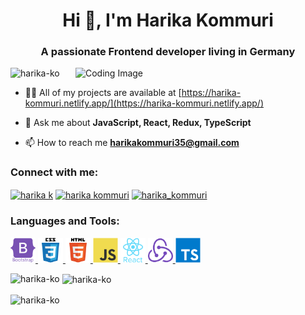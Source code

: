 <h1 align="center">Hi 👋, I'm Harika Kommuri</h1>
<h3 align="center">A passionate Frontend developer living in Germany</h3>
<img align="right" alt="Coding Image" width="400" src="https://c.tenor.com/S59bPkT0pqcAAAAC/programming.gif">

<p align="left"> <img src="https://komarev.com/ghpvc/?username=harika-ko&label=Profile%20views&color=0e75b6&style=flat" alt="harika-ko" /> </p>

- 👨‍💻 All of my projects are available at [https://harika-kommuri.netlify.app/](https://harika-kommuri.netlify.app/)

- 💬 Ask me about **JavaScript, React, Redux, TypeScript**

- 📫 How to reach me **harikakommuri35@gmail.com**

<h3 align="left">Connect with me:</h3>
<p align="left">
<a href="https://linkedin.com/in/harika-ko" target="blank"><img align="center" src="https://raw.githubusercontent.com/rahuldkjain/github-profile-readme-generator/master/src/images/icons/Social/linked-in-alt.svg" alt="harika k" height="30" width="40" /></a>
<a href="https://fb.com/harikakommuri" target="blank"><img align="center" src="https://raw.githubusercontent.com/rahuldkjain/github-profile-readme-generator/master/src/images/icons/Social/facebook.svg" alt="harika kommuri" height="30" width="40" /></a>
<a href="https://instagram.com/harika_kommuri" target="blank"><img align="center" src="https://raw.githubusercontent.com/rahuldkjain/github-profile-readme-generator/master/src/images/icons/Social/instagram.svg" alt="harika_kommuri" height="30" width="40" /></a>
</p>

<h3 align="left">Languages and Tools:</h3>
<p align="left"> <a href="https://getbootstrap.com" target="_blank" rel="noreferrer"> <img src="https://raw.githubusercontent.com/devicons/devicon/master/icons/bootstrap/bootstrap-plain-wordmark.svg" alt="bootstrap" width="40" height="40"/> </a> <a href="https://www.w3schools.com/css/" target="_blank" rel="noreferrer"> <img src="https://raw.githubusercontent.com/devicons/devicon/master/icons/css3/css3-original-wordmark.svg" alt="css3" width="40" height="40"/> </a> <a href="https://www.w3.org/html/" target="_blank" rel="noreferrer"> <img src="https://raw.githubusercontent.com/devicons/devicon/master/icons/html5/html5-original-wordmark.svg" alt="html5" width="40" height="40"/> </a> <a href="https://developer.mozilla.org/en-US/docs/Web/JavaScript" target="_blank" rel="noreferrer"> <img src="https://raw.githubusercontent.com/devicons/devicon/master/icons/javascript/javascript-original.svg" alt="javascript" width="40" height="40"/> </a> <a href="https://reactjs.org/" target="_blank" rel="noreferrer"> <img src="https://raw.githubusercontent.com/devicons/devicon/master/icons/react/react-original-wordmark.svg" alt="react" width="40" height="40"/> </a> <a href="https://redux.js.org" target="_blank" rel="noreferrer"> <img src="https://raw.githubusercontent.com/devicons/devicon/master/icons/redux/redux-original.svg" alt="redux" width="40" height="40"/> </a> <a href="https://www.typescriptlang.org/" target="_blank" rel="noreferrer"> <img src="https://raw.githubusercontent.com/devicons/devicon/master/icons/typescript/typescript-original.svg" alt="typescript" width="40" height="40"/> </a> </p>

<p><img align="left" src="https://github-readme-stats.vercel.app/api/top-langs?username=harika-ko&show_icons=true&locale=en&layout=compact" alt="harika-ko" /></p>

<p>&nbsp;<img align="center" src="https://github-readme-stats.vercel.app/api?username=harika-ko&show_icons=true&locale=en" alt="harika-ko" /></p>

<p><img align="center" src="https://github-readme-streak-stats.herokuapp.com/?user=harika-ko&" alt="harika-ko" /></p>


